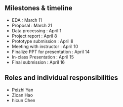 ## Milestones & timeline

* EDA : March 11
* Proposal : March 21
* Data processing : April 1
* Project report : April 8
* Prototype submission : April 8
* Meeting with instructor : April 10
* Finalize PPT for presentation : April 14
* In-class Presentation : April 15
* Final submission : April 16

## Roles and individual responsibilities

* Peizhi Yan
* Zican Hao
* hicun Chen
